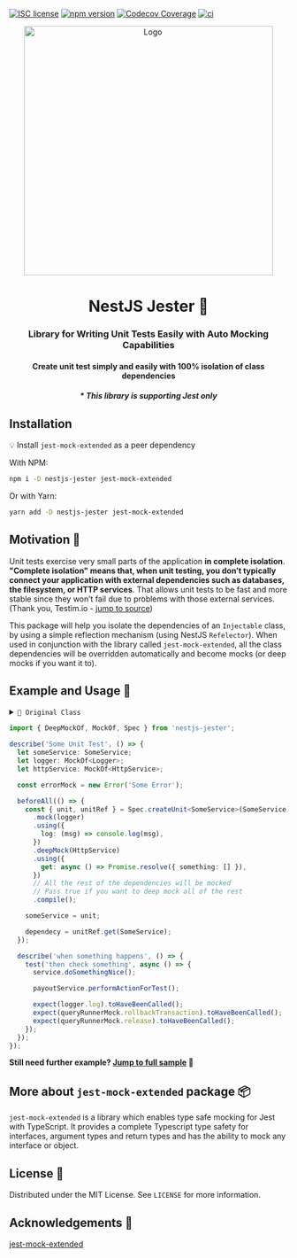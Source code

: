 [![ISC license](http://img.shields.io/badge/license-MIT-brightgreen.svg)](http://opensource.org/licenses/MIT)
[![npm version](http://img.shields.io/npm/v/nestjs-jester.svg?style=flat)](https://npmjs.org/package/nestjs-jester "View this project on npm")
[![Codecov Coverage](https://img.shields.io/codecov/c/github/omermorad/nestjs-jester/master.svg?style=flat-square)](https://codecov.io/gh/omermorad/nestjs-testing)
[![ci](https://github.com/omermorad/nestjs-jester/actions/workflows/ci.yml/badge.svg?branch=master)](https://github.com/omermorad/nestjs-testing/actions)

<p align="center">
  <img height="450" src="https://raw.githubusercontent.com/omermorad/nestjs-jester/master/logo.png" alt="Logo" />

  <h1 align="center">NestJS Jester 🤡</h1>

  <h3 align="center">
    Library for Writing Unit Tests Easily with Auto Mocking Capabilities
  </h3>

  <h4 align="center">
    Create unit test simply and easily with 100% isolation of class dependencies
  </h4>

  <h5 align="center">
    * This library is supporting Jest only
  </h5>
</p>

## Installation

💡 Install `jest-mock-extended` as a peer dependency

With NPM:
```bash
npm i -D nestjs-jester jest-mock-extended
```

Or with Yarn:
```bash
yarn add -D nestjs-jester jest-mock-extended
```

## Motivation 💪

Unit tests exercise very small parts of the application **in complete isolation**.
**"Complete isolation" means that, when unit testing, you don’t typically
connect your application with external dependencies such as databases, the filesystem,
or HTTP services**. That allows unit tests to be fast and more stable since they won’t
fail due to problems with those external services. (Thank you, Testim.io - [jump to source](https://www.testim.io/blog/unit-testing-best-practices/))

This package will help you isolate the dependencies of an `Injectable` class, by using a simple
reflection mechanism (using NestJS `Refelector`). When used in conjunction with the library
called `jest-mock-extended`, all the class dependencies will be overridden automatically and
become mocks (or deep mocks if you want it to).

## Example and Usage 💁‍

<details><summary><code>📄 Original Class</code></summary><p>

```typescript
@Injectable()
export class SomeService {
  public constructor(
    private readonly logger: Logger,
    private readonly catsService: CatsService,
    private readonly httpService: HttpService
  ) {}
  
  public async doSomethingNice() {
    const { data } = await this.httpService.get<{ users: any }>('https://example.com/json.json');
    this.logger.log(data);
    
    return data.users;
  }
}
```
</p></details>

```typescript
import { DeepMockOf, MockOf, Spec } from 'nestjs-jester';

describe('Some Unit Test', () => {
  let someService: SomeService;
  let logger: MockOf<Logger>;
  let httpService: MockOf<HttpService>;

  const errorMock = new Error('Some Error');

  beforeAll(() => {
    const { unit, unitRef } = Spec.createUnit<SomeService>(SomeService)
      .mock(logger)
      .using({
        log: (msg) => console.log(msg),
      })
      .deepMock(HttpService)
      .using({
        get: async () => Promise.resolve({ something: [] }),
      })
      // All the rest of the dependencies will be mocked
      // Pass true if you want to deep mock all of the rest
      .compile(); 

    someService = unit;

    dependecy = unitRef.get(SomeService);
  });

  describe('when something happens', () => {
    test('then check something', async () => {
      service.doSomethingNice();

      payoutService.performActionForTest();

      expect(logger.log).toHaveBeenCalled();
      expect(queryRunnerMock.rollbackTransaction).toHaveBeenCalled();
      expect(queryRunnerMock.release).toHaveBeenCalled();
    });
  });
});
```

**Still need further example? [Jump to full sample](https://github.com/omermorad/nestjs-jester/tree/master/sample) 📄**

## More about `jest-mock-extended` package 📦
`jest-mock-extended` is a library which enables type safe mocking for Jest with TypeScript.
It provides a complete Typescript type safety for interfaces, argument types and return types
and has the ability to mock any interface or object.

## License 📜

Distributed under the MIT License. See `LICENSE` for more information.

## Acknowledgements 📙

[jest-mock-extended](https://github.com/marchaos/jest-mock-extended)
